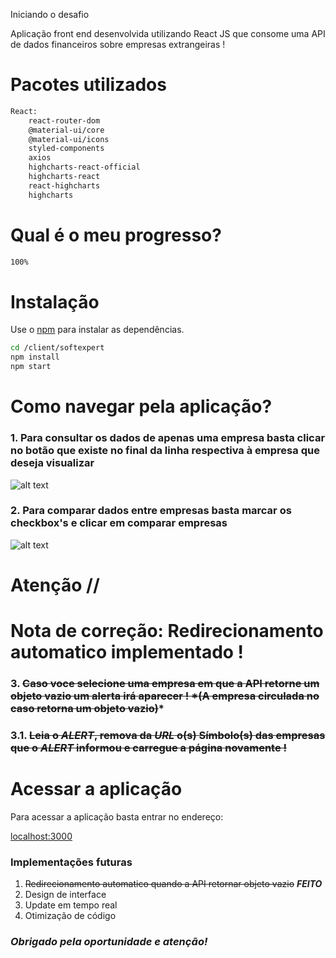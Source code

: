 Iniciando o desafio

Aplicação front end desenvolvida utilizando React JS que consome uma API de dados financeiros sobre empresas extrangeiras !

# Pacotes utilizados
```bash
React:
    react-router-dom
    @material-ui/core 
    @material-ui/icons
    styled-components 
    axios 
    highcharts-react-official 
    highcharts-react 
    react-highcharts 
    highcharts 
```

# Qual é o meu progresso?
```bash
100%
```
# Instalação

Use o [npm](https://www.npmjs.com/) para instalar as dependências.

```bash
cd /client/softexpert
npm install
npm start
```

# Como navegar pela aplicação?

### **1. Para consultar os dados de apenas uma empresa basta clicar no botão que existe no final da linha respectiva à empresa que deseja visualizar**

![alt text](https://i.imgur.com/9BYrAw1.png)

### **2. Para comparar dados entre empresas basta marcar os checkbox's e clicar em comparar empresas**

![alt text](https://i.imgur.com/dHE7Dv4.png)

# Atenção // 
# Nota de correção: Redirecionamento automatico implementado !
### 3. ~~Caso voce selecione uma empresa em que a API retorne um objeto vazio um alerta irá aparecer ! *(A empresa circulada no caso retorna um objeto vazio)~~*


### 3.1. ~~Leia o *ALERT*, remova da *URL* o(s) Símbolo(s) das empresas que o *ALERT* informou e carregue a página novamente !~~



# Acessar a aplicação
Para acessar a aplicação basta entrar no endereço:

[localhost:3000](http://localhost:3000)




### Implementações futuras
1. ~~Redirecionamento automatico quando a API retornar objeto vazio~~  ***FEITO***
2. Design de interface
3. Update em tempo real
4. Otimização de código



### ***Obrigado pela oportunidade e atenção!***
